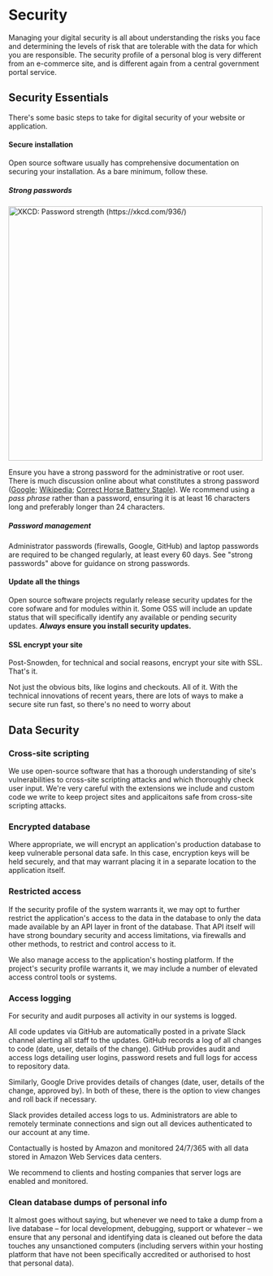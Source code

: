 # Security

Managing your digital security is all about understanding the risks you face and determining the levels of risk that are tolerable with the data for which you are responsible. The security profile of a personal blog is very different from an e-commerce site, and is different again from a central government portal service.

## Security Essentials

There's some basic steps to take for digital security of your website or application.

#### Secure installation

Open source software usually has comprehensive documentation on securing your installation. As a bare minimum, follow these.

##### Strong passwords

[<img alt="XKCD: Password strength (https://xkcd.com/936/)" src="http://imgs.xkcd.com/comics/password_strength.png" width="500">](https://xkcd.com/936/)

Ensure you have a strong password for the administrative or root user. There is much discussion online about what constitutes a strong password ([Google]( https://support.google.com/accounts/answer/32040?src=soctw); [Wikipedia](https://en.wikipedia.org/wiki/Password_strength); [Correct Horse Battery Staple](http://correcthorsebatterystaple.net/)). We rcommend using a _pass phrase_ rather than a password, ensuring it is at least 16 characters long and preferably longer than 24 characters. 

##### Password management

Administrator passwords (firewalls, Google, GitHub) and laptop passwords are required to be changed regularly, at least every 60 days. See "strong passwords" above for guidance on strong passwords. 

#### Update all the things

Open source software projects regularly release security updates for the core sofware and for modules within it. Some OSS will include an update status that will specifically identify any available or pending security updates. **_Always_ ensure you install security updates.**

#### SSL encrypt your site

Post-Snowden, for technical and social reasons, encrypt your site with SSL. That's it.

Not just the obvious bits, like logins and checkouts. All of it. With the technical innovations of recent years, there are lots of ways to make a secure site run fast, so there's no need to worry about  

## Data Security

### Cross-site scripting

We use open-source software that has a thorough understanding of site's vulnerabilities to cross-site scripting attacks and which thoroughly check user input. We're very careful with the extensions we include and custom code we write to keep project sites and applicaitons safe from cross-site scripting attacks. 

### Encrypted database

Where appropriate, we will encrypt an application's production database to keep vulnerable personal data safe. In this case, encryption keys will be held securely, and that may warrant placing it in a separate location to the application itself.

### Restricted access 

If the security profile of the system warrants it, we may opt to further restrict the application's access to the data in the database to only the data made available by an API layer in front of the database. That API itself will have strong boundary security and access limitations, via firewalls and other methods, to restrict and control access to it.

We also manage access to the application's hosting platform. If the project's security profile warrants it, we may include a number of elevated access control tools or systems. 

### Access logging

For security and audit purposes all activity in our systems is logged. 

All code updates via GitHub are automatically posted in a private Slack channel alerting all staff to the updates. GitHub records a log of all changes to code (date, user, details of the change). GitHub provides audit and access logs detailing user logins, password resets and full logs for access to repository data.

Similarly, Google Drive provides details of changes (date, user, details of the change, approved by). In both of these, there is the option to view changes and roll back if necessary.

Slack provides detailed access logs to us. Administrators are able to remotely terminate connections and sign out all devices authenticated to our account at any time.

Contactually is hosted by Amazon and monitored 24/7/365 with all data stored in Amazon Web Services data centers. 

We recommend to clients and hosting companies that server logs are enabled and monitored.

### Clean database dumps of personal info

It almost goes without saying, but whenever we need to take a dump from a live database – for local development, debugging, support or whatever – we ensure that any personal and identifying data is cleaned out before the data touches any unsanctioned computers (including servers within your hosting platform that have not been specifically accredited or authorised to host that personal data).

